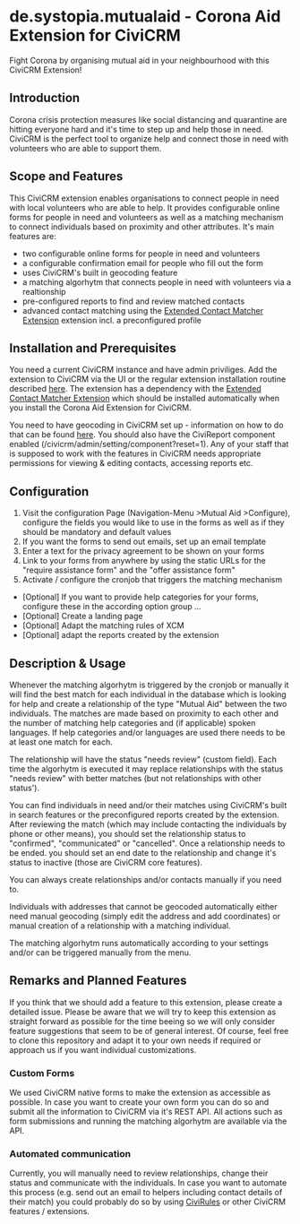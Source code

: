 # de.systopia.mutualaid - Corona Aid Extension for CiviCRM
Fight Corona by organising mutual aid in your neighbourhood with this CiviCRM Extension!

## Introduction
Corona crisis protection measures like social distancing and quarantine are hitting everyone hard and it's time to step up and help those in need. CiviCRM is the perfect tool to organize help and connect those in need with volunteers who are able to support them.

## Scope and Features
This CiviCRM extension enables organisations to connect people in need with local volunteers who are able to help. It provides configurable online forms for people in need and volunteers as well as a matching mechanism to connect individuals based on proximity and other attributes. It's main features are:

* two configurable online forms for people in need and volunteers
* a configurable confirmation email for people who fill out the form
* uses CiviCRM's built in geocoding feature
* a matching algorhytm that connects people in need with volunteers via a realtionship
* pre-configured reports to find and review matched contacts
* advanced contact matching using the [Extended Contact Matcher Extension](https://github.com/systopia/de.systopia.xcm) extension incl. a preconfigured profile 

## Installation and Prerequisites
You need a current CiviCRM instance and have admin priviliges. Add the extension to  CiviCRM via the UI or the regular extension installation routine described [here](https://docs.civicrm.org/sysadmin/en/latest/customize/extensions/#installing-a-new-extension). The extension has a dependency with the [Extended Contact Matcher Extension](https://github.com/systopia/de.systopia.xcm) which should be installed automatically when you install the Corona Aid Extension for CiviCRM.

You need to have geocoding in CiviCRM set up - information on how to do that can be found [here](https://docs.civicrm.org/user/en/latest/initial-set-up/mapping/). You should also have the CiviReport component enabled (/civicrm/admin/setting/component?reset=1). Any of your staff that is supposed to work with the features in CiviCRM needs appropriate permissions for viewing & editing contacts, accessing reports etc.


## Configuration
1. Visit the configuration Page (Navigation-Menu >Mutual Aid >Configure), configure the fields you would like to use in the forms as well as if they should be mandatory and default values
2. If you want the forms to send out emails, set up an email template
3. Enter a text for the privacy agreement to be shown on your forms
4. Link to your forms from anywhere by using the static URLs for the "require assistance form" and the "offer assistance form"
5. Activate / configure the cronjob that triggers the matching mechanism 

* [Optional] If you want to provide help categories for your forms, configure these in the according option group ...
* [Optional] Create a landing page
* [Optional] Adapt the matching rules of XCM
* [Optional] adapt the reports created by the extension


## Description & Usage
Whenever the matching algorhytm is triggered by the cronjob or manually it will find the best match for each individual in the database which is looking for help and create a relationship of the type "Mutual Aid" between the two individuals. The matches are made based on proximity to each other and the number of matching help categories and (if applicable) spoken languages. If help categories and/or languages are used there needs to be at least one match for each. 

The relationship will have the status "needs review" (custom field). Each time the algorhytm is executed it may replace relationships with the status "needs review" with better matches (but not relationships with other status'). 

You can find individuals in need and/or their matches using CiviCRM's built in search features or the preconfigured reports created by the extension. After reviewing the match (which may include contacting the individuals by phone or other means), you should set the relationship status to "confirmed", "communicated" or "cancelled". Once a relationship needs to be ended. you should set an end date to the relationship and change it's status to inactive (those are CiviCRM core features).

You can always create relationships and/or contacts manually if you need to.

Individuals with addresses that cannot be geocoded automatically either need manual geocoding (simply edit the address and add coordinates) or manual creation of a relationship with a matching individual.

The matching algorhytm runs automatically according to your settings and/or can be triggered manually from the menu.

## Remarks and Planned Features
If you think that we should add a feature to this extension, please create a detailed issue. Please be aware that we will try to keep this extension as straight forward as possible for the time beeing so we will only consider feature suggestions that seem to be of general interest. Of course, feel free to clone this repository and adapt it to your own needs if required or approach us if you want individual customizations.
### Custom Forms
We used CiviCRM native forms to make the extension as accessible as possible. In case you want to create your own form you can do so and submit all the information to CiviCRM via it's REST API. All actions such as form submissions and running the matching algorhytm are available via the API.  
### Automated communication
Currently, you will manually need to review relationships, change their status and communicate with the individuals. In case you want to automate this process (e.g. send out an email to helpers including contact details of their match) you could probably do so by using [CiviRules](https://github.com/Kajakaran/org.civicoop.civirules) or other CiviCRM features / extensions. 
